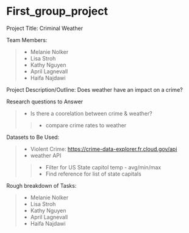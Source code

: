 # First_group_project

Project Title: Criminal Weather

Team Members:
>- Melanie Nolker
>- Lisa Stroh
>- Kathy Nguyen
>- April Lagnevall
>- Haifa Najdawi

Project Description/Outline: Does weather have an impact on a crime? 

Research questions to Answer
>- Is there a coorelation between crime & weather?  
>>- compare crime rates to weather

Datasets to Be Used:
>- Violent Crime: https://crime-data-explorer.fr.cloud.gov/api
>- weather API
>>- Filter for US State capitol temp - avg/min/max
>>- Find reference for list of state capitals

Rough breakdown of Tasks:
>- Melanie Nolker
>- Lisa Stroh
>- Kathy Nguyen
>- April Lagnevall
>- Haifa Najdawi
